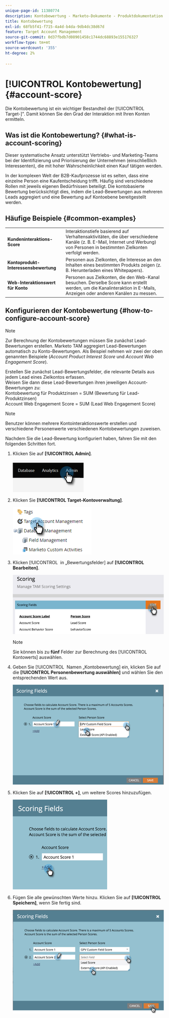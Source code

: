 ```yaml
---
unique-page-id: 11380774
description: Kontobewertung - Marketo-Dokumente - Produktdokumentation
title: Kontobewertung
exl-id: 68fb5f41-f715-4a4d-b4da-9db4dc38d67d
feature: Target Account Management
source-git-commit: 0d37fbdb7d08901458c1744dc68893e155176327
workflow-type: tm+mt
source-wordcount: '355'
ht-degree: 2%

---
```


# [!UICONTROL Kontobewertung] {#account-score}

Die Kontobewertung ist ein wichtiger Bestandteil der [!UICONTROL Target-]&quot;. Damit können Sie den Grad der Interaktion mit Ihren Konten ermitteln.

## Was ist die Kontobewertung? {#what-is-account-scoring}

Dieser systematische Ansatz unterstützt Vertriebs- und Marketing-Teams bei der Identifizierung und Priorisierung der Unternehmen (einschließlich Interessenten), die mit hoher Wahrscheinlichkeit einen Kauf tätigen werden.

In der komplexen Welt der B2B-Kaufprozesse ist es selten, dass eine einzelne Person eine Kaufentscheidung trifft. Häufig sind verschiedene Rollen mit jeweils eigenen Bedürfnissen beteiligt. Die kontobasierte Bewertung berücksichtigt dies, indem die Lead-Bewertungen aus mehreren Leads aggregiert und eine Bewertung auf Kontoebene bereitgestellt werden.

## Häufige Beispiele {#common-examples}

<table> 
 <tbody>
  <tr>
   <td><strong>Kundeninteraktions-Score</strong></td> 
   <td>Interaktionstiefe basierend auf Verhaltensaktivitäten, die über verschiedene Kanäle (z. B. E-Mail, Internet und Werbung) von Personen in bestimmten Zielkonten verfolgt werden.</td>
  </tr>
  <tr>
   <td><strong>Kontoprodukt-Interessensbewertung</strong></td>
   <td>Personen aus Zielkonten, die Interesse an den Inhalten eines bestimmten Produkts zeigen (z. B. Herunterladen eines Whitepapers).</td> 
  </tr>
  <tr>
   <td><strong>Web-Interaktionswert für Konto</strong></td>
   <td>Personen aus Zielkonten, die den Web-Kanal besuchen. Derselbe Score kann erstellt werden, um die Kanalinteraktion in E-Mails, Anzeigen oder anderen Kanälen zu messen.</td> 
  </tr>
 </tbody>
</table>

## Konfigurieren der Kontobewertung {#how-to-configure-account-score}

>[!NOTE]
>
>Zur Berechnung der Kontobewertungen müssen Sie zunächst Lead-Bewertungen erstellen. Marketo TAM aggregiert Lead-Bewertungen automatisch zu Konto-Bewertungen. Als Beispiel nehmen wir zwei der oben genannten Beispiele (_Account Product Interest Score_ und _Account Web Engagement Score_).
>
>Erstellen Sie zunächst Lead-Bewertungsfelder, die relevante Details aus jedem Lead eines Zielkontos erfassen.\
>Weisen Sie dann diese Lead-Bewertungen ihren jeweiligen Account-Bewertungen zu:\
>Kontobewertung für Produktzinsen = SUM (Bewertung für Lead-Produktzinsen)\
>Account Web Engagement Score = SUM (Lead Web Engagement Score)

>[!NOTE]
>
>Benutzer können mehrere Kontointeraktionswerte erstellen und verschiedene Personenwerte verschiedenen Kontobewertungen zuweisen.

Nachdem Sie die Lead-Bewertung konfiguriert haben, fahren Sie mit den folgenden Schritten fort.

1. Klicken Sie auf **[!UICONTROL Admin]**.

   ![](assets/account-score-1.png)

1. Klicken Sie **[!UICONTROL Target-Kontoverwaltung]**.

   ![](assets/account-score-2.png)

1. Klicken [!UICONTROL &#x200B; in „Bewertungsfelder] auf **[!UICONTROL Bearbeiten]**.

   ![](assets/account-score-3.png)

   >[!NOTE]
   >
   >Sie können bis zu **fünf** Felder zur Berechnung des [!UICONTROL Kontowerts] auswählen.

1. Geben Sie [!UICONTROL &#x200B; Namen „Kontobewertung] ein, klicken Sie auf die **[!UICONTROL Personenbewertung auswählen]** und wählen Sie den entsprechenden Wert aus.

   ![](assets/account-score-4.png)

1. Klicken Sie auf **[!UICONTROL +]**, um weitere Scores hinzuzufügen.

   ![](assets/account-score-5.png)

1. Fügen Sie alle gewünschten Werte hinzu. Klicken Sie auf **[!UICONTROL Speichern]**, wenn Sie fertig sind.

   ![](assets/account-score-6.png)
